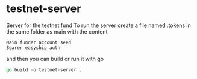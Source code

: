 # testnet-server
 Server for the testnet fund
To run the server create a file named .tokens in the same folder as main with the content
```
Main funder account seed
Bearer easyship auth
```

and then you can build or run it with go
```go
go build -o testnet-server .
```